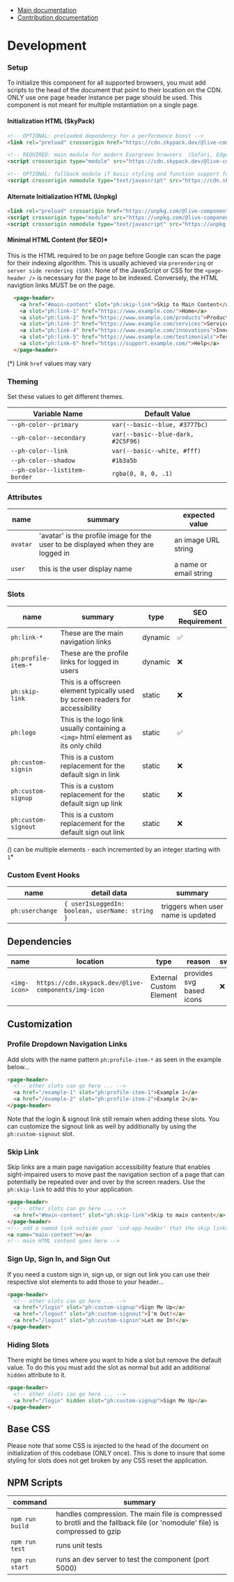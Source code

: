 - [Main documentation](../README.md)
- [Contribution documentation](docs/contribute.md)

# Development
### Setup
To initialize this component for all supported browsers, you must add scripts to the head of the document that point to their location on the CDN. ONLY use one page header instance per page should be used. This component is not meant for multiple instantiation on a single page.

#### Initialization HTML (SkyPack)
```html
<!-- OPTIONAL: preloaded dependency for a performance boost -->
<link rel="preload" crossorigin href="https://cdn.skypack.dev/@live-components/page-header/partials/utils.mjs" crossorigin as="script"/>

<!-- REQUIRED: main module for modern Evergreen browsers  (Safari, Edge, Chrome, Mobile Safari, and Firefox) -->
<script crossorigin type="module" src="https://cdn.skypack.dev/@live-components/page-header"></script>

<!-- OPTIONAL: fallback module if basic styling and function support for older browsers is needed (IE11) -->
<script crossorigin nomodule type="text/javascript" src="https://cdn.skypack.dev/@live-components/page-header/nomodule.js"></script>
```

#### Alternate Initialization HTML (Unpkg)
```html
<link rel="preload" crossorigin href="https://unpkg.com/@live-components/page-header/partials/utils.mjs" crossorigin as="script"/>
<script crossorigin type="module" src="https://unpkg.com/@live-components/page-header"></script>
<script crossorigin nomodule type="text/javascript" src="https://unpkg.com//@live-components/page-header/nomodule.js"></script>
```

#### Minimal HTML Content (for SEO)*
This is the HTML required to be on page before Google can scan the page for their indexing algorithm. This is usually achieved via `prerendering` or `server side rendering (SSR)`. None of the JavaScript or CSS for the `<page-header />` is necessary for the page to be indexed. Conversely, the HTML navigtion links MUST be on the page.

```html
  <page-header>
    <a href="#main-content" slot="ph:skip-link">Skip to Main Content</a>
    <a slot="ph:link-1" href="https://www.example.com/">Home</a>
    <a slot="ph:link-2" href="https://www.example.com/products">Products</a>
    <a slot="ph:link-3" href="https://www.example.com/services">Services</a>
    <a slot="ph:link-4" href="https://www.example.com/innovations">Innovations</a>
    <a slot="ph:link-5" href="https://www.example.com/testimonials">Testimonials</a>
    <a slot="ph:link-6" href="https://support.example.com/">Help</a>
  </page-header>
```
(*) Link `href` values may vary

### Theming
Set these values to get different themes.

| **Variable Name** | **Default Value** |
| --- | --- |
| `--ph-color--primary` | `var(--basic--blue, #3777bc)` |
| `--ph-color--secondary` | `var(--basic--blue-dark, #2C5F96)` |
| `--ph-color--link` | `var(--basic--white, #fff)` |
| `--ph-color--shadow` | `#1b3a5b` |
| `--ph-color--listitem-border` | `rgba(0, 0, 0, .1)` |

### Attributes
| **name** | **summary** | **expected value** |
| --- | --- | --- |
| `avatar` | 'avatar' is the profile image for the user to be displayed when they are logged in | an image URL string |
| `user` | this is the user display name | a name or email string |

### Slots
| **name** | **summary** | **type** | **SEO Requirement** |
| --- | --- | --- | --- |
| `ph:link-*` | These are the main navigation links | dynamic | ✅ |
| `ph:profile-item-*` | These are the profile links for logged in users | dynamic | ❌ |
| `ph:skip-link` | This is a offscreen element typically used by screen readers for accessibility | static | ❌ |
| `ph:logo` | This is the logo link usually containing a `<img>` html element as its only child | static | ✅ |
| `ph:custom-signin` | This is a custom replacement for the default sign in link | static | ❌ |
| `ph:custom-signup` | This is a custom replacement for the default sign up link | static | ❌ |
| `ph:custom-signout` | This is a custom replacement for the default sign out link | static | ❌ |
*(*) can be multiple elements - each incremented by an integer starting with `1`*

### Custom Event Hooks
| **name** | **detail data** | **summary** |
| --- | --- | --- |
| `ph:userchange` | `{ userIsLoggedIn: boolean, userName: string }` | triggers when user name is updated |

## Dependencies
| **name** | **location** | **type** | **reason** | **swappable** |
| --- | --- | --- | --- | --- |
| `<img-icon>` | `https://cdn.skypack.dev/@live-components/img-icon` | External Custom Element | provides svg based icons | ❌ |

## Customization

### Profile Dropdown Navigation Links
Add slots with the name pattern `ph:profile-item-*` as seen in the example below...

```html
<page-header>
  <!-- other slots can go here ... -->
  <a href="/example-1" slot="ph:profile-item-1">Example 1</a>
  <a href="/example-2" slot="ph:profile-item-2">Example 2</a>
</page-header>
```
Note that the login & signout link still remain when adding these slots. You can customize the signout link as well by additionally by using the `ph:custom-signout` slot.

### Skip Link
Skip links are a main page navigation accessibility feature that enables sight-impaired users to move past the navigation section of a page that can potentially be repeated over and over by the screen readers. Use the `ph:skip-link` to add this to your application.   

```html
<page-header>
  <!-- other slots can go here ... -->
  <a href="#main-content" slot="ph:skip-link">Skip to main content</a>
</page-header>
<!-- add a named link outside your 'cxd-app-header' that the skip links can link to -->
<a name="main-content"></a>
<!-- main HTML content goes here -->
```

### Sign Up, Sign In, and Sign Out
If you need a custom sign in, sign up, or sign out link you can use their respective slot elements to add those to your header...

```html
<page-header>
  <!-- other slots can go here ... -->
  <a href="/login" slot="ph:custom-signup">Sign Me Up</a>
  <a href="/logout" slot="ph:custom-signout">I'm Out!</a>
  <a href="/logout" slot="ph:custom-signin">Let me In!</a>
</page-header>
```

### Hiding Slots
There might be times where you want to hide a slot but remove the default value. To do this you must add the slot as normal but add an additional `hidden` attribute to it.
```html
<page-header>
  <!-- other slots can go here ... -->
  <a href="/login" hidden slot="ph:custom-signup">Sign Me Up</a>
</page-header>
```

## Base CSS
Please note that some CSS is injected to the head of the document on initialization of this codebase (ONLY once). This is done to insure that some styling for slots does not get broken by any CSS reset the application.

## NPM Scripts
| **command** | **summary** |
| --- | --- |
| `npm run build` | handles compression. The main file is compressed to brotli and the fallback file (or 'nomodule' file) is compressed to gzip |
| `npm run test` | runs unit tests | 
| `npm run start` | runs an dev server to test the component (port 5000) |
